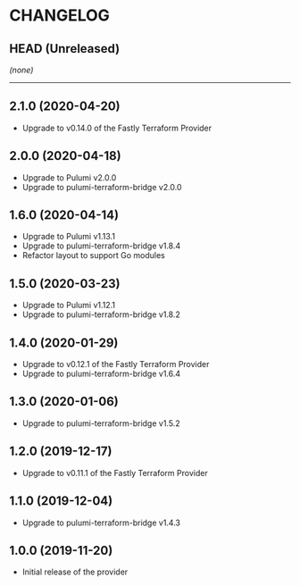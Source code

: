 CHANGELOG
=========

## HEAD (Unreleased)
_(none)_

---

## 2.1.0 (2020-04-20)
* Upgrade to v0.14.0 of the Fastly Terraform Provider

## 2.0.0 (2020-04-18)
* Upgrade to Pulumi v2.0.0
* Upgrade to pulumi-terraform-bridge v2.0.0

## 1.6.0 (2020-04-14)
* Upgrade to Pulumi v1.13.1
* Upgrade to pulumi-terraform-bridge v1.8.4
* Refactor layout to support Go modules

## 1.5.0 (2020-03-23)
* Upgrade to Pulumi v1.12.1
* Upgrade to pulumi-terraform-bridge v1.8.2

## 1.4.0 (2020-01-29)
* Upgrade to v0.12.1 of the Fastly Terraform Provider
* Upgrade to pulumi-terraform-bridge v1.6.4

## 1.3.0 (2020-01-06)
* Upgrade to pulumi-terraform-bridge v1.5.2

## 1.2.0 (2019-12-17)
* Upgrade to v0.11.1 of the Fastly Terraform Provider

## 1.1.0 (2019-12-04)
* Upgrade to pulumi-terraform-bridge v1.4.3

## 1.0.0 (2019-11-20)
* Initial release of the provider
